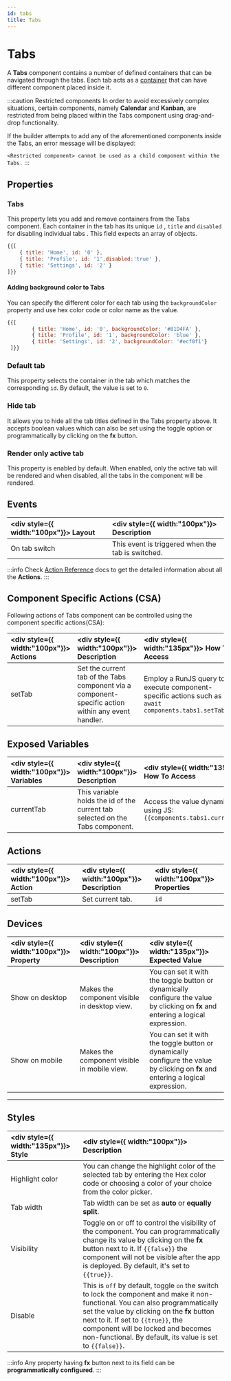 ```yaml
---
id: tabs
title: Tabs
---
```


# Tabs

A **Tabs** component contains a number of defined containers that can be navigated through the tabs. Each tab acts as a [container](/docs/widgets/container/) that can have different component placed inside it.

:::caution Restricted components
In order to avoid excessively complex situations, certain components, namely **Calendar** and **Kanban**, are restricted from being placed within the Tabs component using drag-and-drop functionality.

If the builder attempts to add any of the aforementioned components inside the Tabs, an error message will be displayed:

`<Restricted component> cannot be used as a child component within the Tabs.`
:::

<div style={{paddingTop:'24px'}}>

## Properties

### Tabs

This property lets you add and remove containers from the Tabs component. Each container in the tab has its unique `id` , `title` and `disabled` for disabling individual tabs . This field expects an array of objects.

```js
{{[
    { title: 'Home', id: '0' },
    { title: 'Profile', id: '1',disabled:'true' },
    { title: 'Settings', id: '2' }
]}}
```

#### Adding background color to Tabs

You can specify the different color for each tab using the `backgroundColor` property and use hex color code or color name as the value.

```js
{{[ 
		{ title: 'Home', id: '0', backgroundColor: '#81D4FA' }, 
		{ title: 'Profile', id: '1', backgroundColor: 'blue' }, 
		{ title: 'Settings', id: '2', backgroundColor: '#ecf0f1'} 
 ]}}
```

### Default tab

This property selects the container in the tab which matches the corresponding `id`. By default, the value is set to `0`.

### Hide tab

It allows you to hide all the tab titles defined in the Tabs property above. It accepts boolean values which can also be set using the toggle option or programmatically by clicking on the **fx** button.

### Render only active tab

This property is enabled by default. When enabled, only the active tab will be rendered and when disabled, all the tabs in the component will be rendered.

</div>

<div style={{paddingTop:'24px'}}>

## Events

| <div style={{ width:"100px"}}> Layout </div> | <div style={{ width:"100px"}}> Description </div> |
|:----------- |:----------- |
| On tab switch | This event is triggered when the tab is switched. |

:::info
Check [Action Reference](/docs/category/actions-reference) docs to get the detailed information about all the **Actions**.
:::

</div>

<div style={{paddingTop:'24px'}}>

## Component Specific Actions (CSA)

Following actions of Tabs component can be controlled using the component specific actions(CSA):

| <div style={{ width:"100px"}}> Actions  </div>   | <div style={{ width:"100px"}}> Description </div> | <div style={{ width:"135px"}}> How To Access </div> |
|:----------- |:----------- |:--------- |
| setTab | Set the current tab of the Tabs component via a component-specific action within any event handler. | Employ a RunJS query to execute component-specific actions such as `await components.tabs1.setTab(1)` |

</div>

<div style={{paddingTop:'24px'}}>

## Exposed Variables

| <div style={{ width:"100px"}}> Variables </div>   | <div style={{ width:"100px"}}> Description </div> | <div style={{ width:"135px"}}> How To Access </div> |
|:----------- |:----------- |:--------- |
| currentTab | This variable holds the id of the current tab selected on the Tabs component. | Access the value dynamically using JS: `{{components.tabs1.currentTab}}`|

</div>

<div style={{paddingTop:'24px'}}>

## Actions

| <div style={{ width:"100px"}}> Action   </div>   | <div style={{ width:"100px"}}> Description </div> | <div style={{ width:"100px"}}> Properties </div> |
|:----------- |:----------- |:------------------ |
| setTab | Set current tab. | `id` |

</div>

<div style={{paddingTop:'24px'}}>

## Devices

| <div style={{ width:"100px"}}> Property </div> | <div style={{ width:"100px"}}> Description </div> | <div style={{ width:"135px"}}> Expected Value </div> |
|:--------------- |:----------------------------------------- | :------------------------------------------------------------------------------------------------------------- |
| Show on desktop | Makes the component visible in desktop view. | You can set it with the toggle button or dynamically configure the value by clicking on **fx** and entering a logical expression. |
| Show on mobile  | Makes the component visible in mobile view. | You can set it with the toggle button or dynamically configure the value by clicking on **fx** and entering a logical expression. |

</div>

<div style={{paddingTop:'24px'}}>

----

## Styles

| <div style={{ width:"135px"}}> Style </div> | <div style={{ width:"100px"}}> Description </div> |
|:----------- |:----------- |
| Highlight color | You can change the highlight color of the selected tab by entering the Hex color code or choosing a color of your choice from the color picker. |
| Tab width | Tab width can be set as **auto** or **equally split**. |
| Visibility | Toggle on or off to control the visibility of the component. You can programmatically change its value by clicking on the **fx** button next to it. If `{{false}}` the component will not be visible after the app is deployed. By default, it's set to `{{true}}`. |
| Disable | This is `off` by default, toggle `on` the switch to lock the component and make it non-functional. You can also programmatically set the value by clicking on the **fx** button next to it. If set to `{{true}}`, the component will be locked and becomes non-functional. By default, its value is set to `{{false}}`. |

:::info
Any property having **fx** button next to its field can be **programmatically configured**.
:::

</div>
